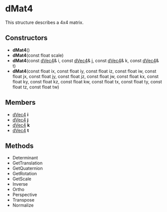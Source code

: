 # dMat4 #
This structure describes a 4x4 matrix.

## Constructors ##
- **dMat4**()
- **dMat4**(const float scale)
- **dMat4**(const [dVec4](API_dVec4)& i, const [dVec4](API_dVec4)& j, const [dVec4](API_dVec4)& k, const [dVec4](API_dVec4)& t)
- **dMat4**(const float ix, const float iy, const float iz, const float iw, const float jx, const float jy, const float jz, const float jw, const float kx, const float ky, const float kz, const float kw, const float tx, const float ty, const float tz, const float tw)

## Members ##
- [dVec4](API_dVec4) **i**
- [dVec4](API_dVec4) **j**
- [dVec4](API_dVec4) **k**
- [dVec4](API_dVec4) **t**

## Methods ##
- Determinant
- GetTranslation
- GetQuaternion
- GetRotation
- GetScale
- Inverse
- Ortho
- Perspective
- Transpose
- Normalize
